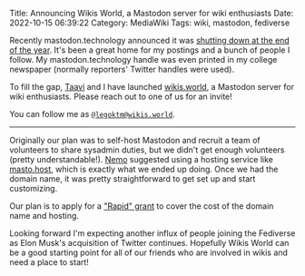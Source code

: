 Title: Announcing Wikis World, a Mastodon server for wiki enthusiasts
Date: 2022-10-15 06:39:22
Category: MediaWiki
Tags: wiki, mastodon, fediverse

Recently mastodon.technology announced it was [shutting down at the end of the year](https://ashfurrow.com/blog/mastodon-technology-shutdown/). It's been a great home for my postings and a bunch of people I follow.
My mastodon.technology handle was even printed in my college newspaper (normally reporters' Twitter handles were used).

To fill the gap, [Taavi](https://meta.wikimedia.org/wiki/User:Taavi) and I have launched [wikis.world](https://wikis.world/), a Mastodon server for wiki enthusiasts. Please reach out to one of us for an invite!

You can follow me as [`@legoktm@wikis.world`](https://wikis.world/@legoktm).

----

Originally our plan was to self-host Mastodon and recruit a team of volunteers to share sysadmin duties, but we didn't get enough volunteers (pretty understandable!). [Nemo](https://meta.wikimedia.org/wiki/User:Nemo_bis)
suggested using a hosting service like [masto.host](https://masto.host/), which is exactly what we ended up doing. Once we had the domain name, it was pretty straightforward to get set up and start customizing.

Our plan is to apply for a ["Rapid" grant](https://meta.wikimedia.org/wiki/Grants:Project/Rapid) to cover the cost of the domain name and hosting.

Looking forward I'm expecting another influx of people joining the Fediverse as Elon Musk's acquisition of Twitter continues. Hopefully Wikis World can be a good starting point for all of our friends who are involved in
wikis and need a place to start!
